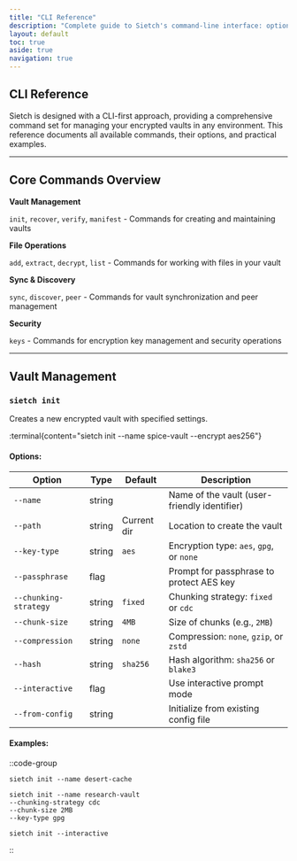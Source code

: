 ```yaml
---
title: "CLI Reference"
description: "Complete guide to Sietch's command-line interface: options, examples, and workflows for secure vault management."
layout: default
toc: true
aside: true
navigation: true
---
```


## CLI Reference

Sietch is designed with a CLI-first approach, providing a comprehensive command set for managing your encrypted vaults in any environment. This reference documents all available commands, their options, and practical examples.

---

## Core Commands Overview

**Vault Management**

`init`, `recover`, `verify`, `manifest` - Commands for creating and maintaining vaults

**File Operations**

`add`, `extract`, `decrypt`, `list` - Commands for working with files in your vault

**Sync & Discovery**

`sync`, `discover`, `peer` - Commands for vault synchronization and peer management

**Security**

`keys` - Commands for encryption key management and security operations

---

## Vault Management

### `sietch init`

Creates a new encrypted vault with specified settings.

:terminal{content="sietch init --name spice-vault --encrypt aes256"}

#### Options:

| Option                | Type   | Default     | Description                                  |
| --------------------- | ------ | ----------- | -------------------------------------------- |
| `--name`              | string |             | Name of the vault (user-friendly identifier) |
| `--path`              | string | Current dir | Location to create the vault                 |
| `--key-type`          | string | `aes`       | Encryption type: `aes`, `gpg`, or `none`     |
| `--passphrase`        | flag   |             | Prompt for passphrase to protect AES key     |
| `--chunking-strategy` | string | `fixed`     | Chunking strategy: `fixed` or `cdc`          |
| `--chunk-size`        | string | `4MB`       | Size of chunks (e.g., `2MB`)                 |
| `--compression`       | string | `none`      | Compression: `none`, `gzip`, or `zstd`       |
| `--hash`              | string | `sha256`    | Hash algorithm: `sha256` or `blake3`         |
| `--interactive`       | flag   |             | Use interactive prompt mode                  |
| `--from-config`       | string |             | Initialize from existing config file         |

#### Examples:

::code-group

```[basic setup]
sietch init --name desert-cache
```

```[custom vault]
sietch init --name research-vault
--chunking-strategy cdc
--chunk-size 2MB
--key-type gpg
```

```[interactive mode]
sietch init --interactive
```

::


